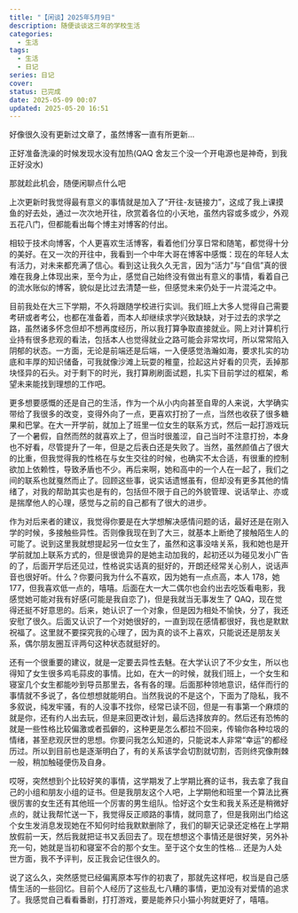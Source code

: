 ```yaml
---
title: "【闲谈】2025年5月9日"
description: 随便谈谈这三年的学校生活
categories:
  - 生活
tags:
  - 生活
  - 日记
series: 日记
cover: 
status: 已完成
date: 2025-05-09 00:07
updated: 2025-05-20 16:51
---
```

好像很久没有更新过文章了，虽然博客一直有所更新...

正好准备洗澡的时候发现水没有加热(QAQ 舍友三个没一个开电源也是神奇，到我正好没水)

那就趁此机会，随便闲聊点什么吧

上次更新时我觉得最有意义的事情就是加入了“开往-友链接力”，这成了我上课摸鱼的好去处，通过一次次地开往，欣赏着各位的小天地，虽然内容或多或少，外观五花八门，但都能看出每个博主对博客的付出。

相较于技术向博客，个人更喜欢生活博客，看着他们分享日常和随笔，都觉得十分的美好。在又一次的开往中，我看到一个中年大哥在博客中感慨：现在的年轻人太有活力，对未来都充满了信心。看到这让我久久无言，因为“活力”与“自信”真的很难在我身上体现出来，至今为止，感觉自己始终没有做出有意义的事情，看着自己的流水账似的博客，貌似是比过去清楚一些，但感觉未来仍处于一片混沌之中。

目前我处在大三下学期，不久将跟随学校进行实训。我们班上大多人觉得自己需要考研或者考公，也都在准备着，而本人却继续求学兴致缺缺，对于过去的求学之路，虽然诸多怀念但却不想再度经历，所以我打算争取直接就业。网上对计算机行业持有很多悲观的看法，包括本人也觉得就业之路可能会非常坎坷，所以常常陷入阴郁的状态。一方面，无论是前端还是后端，一入便感觉浩瀚如海，要求扎实的功底和丰厚的知识储备，可我就像沙滩上玩耍的稚童，捡起这片好看的贝壳，丢掉那块怪异的石头。对于剩下的时光，我打算刷刷面试题，扎实下目前学过的框架，希望未来能找到理想的工作吧。

更多想要感慨的还是自己的生活，作为一个从小内向甚至自卑的人来说，大学确实带给了我很多的改变，变得外向了一点，更喜欢打扮了一点，当然也收获了很多糖果和巴掌。在大一开学前，就加上了班里一位女生的联系方式，然后一起打游戏玩了一个暑假，自然而然的就喜欢上了，但当时很羞涩，自己当时不注意打扮，本身也不好看，尽管提升了一年，但是之后表白还是失败了。当然，虽然颜值占了很大的比重，但我觉得我的性格在与女生交往的时候，也确实不太合适，有很重的控制欲加上依赖性，导致矛盾也不少。再后来啊，她和高中的一个人在一起了，我们之间的联系也就戛然而止了。回顾这些事，说实话遗憾虽有，但却没有更多其他的情绪了，对我的帮助其实也是有的，包括但不限于自己的外貌管理、说话举止、亦或是揣摩他人的心理，感觉与之前的自己都有了很大的进步。

作为对后来者的建议，我觉得你要是在大学想解决感情问题的话，最好还是在刚入学的时候，多接触些异性。否则像我现在到了大三，就基本上断绝了接触陌生人的可能了。说到这里我就想提起另一位女生了，虽然和这事没啥关系，我和她也是开学前就加上联系方式的，但是很诡异的是她主动加我的，起初还以为碰见发小广告的了，后面开学后还见过，性格说实话真的挺好的，开朗还经常关心别人，说话声音也很好听。什么？你要问我为什么不喜欢，因为她有一点点高，本人 178，她 177，但我喜欢低一点的，嘻嘻。后面在大一大二偶尔也会约出去吃饭看电影，我感觉她可能对我有好感(可能是我自恋了)，但是我就当无事发生了 QAQ，现在觉得还挺不好意思的。后来，她认识了一个对象，但是因为相处不愉快，分了，我还安慰了很久。后面又认识了一个对她很好的，一直到现在感情都很好，我也是默默祝福了。这里就不要探究我的心理了，因为真的谈不上喜欢，只能说还是朋友关系，偶尔朋友圈互评两句这种状态就挺好的。

还有一个很重要的建议，就是一定要去异性去魅。在大学认识了不少女生，所以也得知了女生很多鸡毛蒜皮的事情。比如，在大一的时候，就我们班上，一个女生和寝室几个女生都能吵到导员那里去，各有各的理。后面那种领地意识，结伴而行的事情就不多说了，各位想想就能明白。当然我说的不是这个，下面为了隐私，我不多叙说，纯发牢骚，有的人没事不找你，经常已读不回，但是一有事第一个麻烦的就是你，还有约人出去玩，但是来回更改计划，最后选择放弃的。然后还有恐怖的就是一些性格比较偏激或者孤僻的，这种更是怎么都拉不回来，传输你各种垃圾的情绪，甚至悲观厌世的思想。你要问我怎么知道的，只能说本人非常“幸运”的都经历过。所以到目前也是逐渐明白了，有的关系该学会切割就切割，否则终究像荆棘一般，稍加触碰便伤及自身。

哎呀，突然想到个比较好笑的事情，这学期发了上学期比赛的证书，我去拿了我自己的小组和朋友小组的证书。但是我朋友这个人吧，上学期他和班里一个算法比赛很厉害的女生还有其他班一个厉害的男生组队。恰好这个女生和我关系还是稍微好点的，就让我帮忙送一下，我觉得反正顺路的事情，就同意了，但是我刚出门给这个女生发消息发现她在不知何时给我默默删除了，我们的聊天记录还定格在上学期放假前一天，然后我就把证书又丢回去了。现在想想这个事情还是很好笑，另外补充一句，她就是当初和寝室不合的那个女生。至于这个女生的性格... 还是为人处世方面，我不予评判，反正我会记住很久的。

说了这么久，突然感觉已经偏离原本写作的初衷了，那就先这样吧，权当是自己感情生活的一些回忆。目前个人经历了这些乱七八糟的事情，更加没有对爱情的追求了。我感觉自己看看番剧，打打游戏，要是能养只小猫小狗就更好了，嘻嘻。
